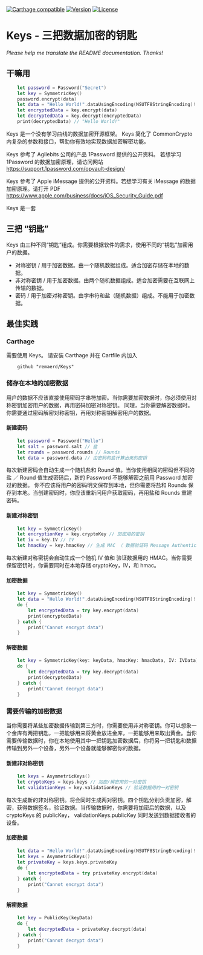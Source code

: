 [![Carthage compatible](https://img.shields.io/badge/Carthage-compatible-4BC51D.svg?style=flat)](https://github.com/remaerd/Keys)
[![Version](https://img.shields.io/github/release/soffes/Crypto.svg)](https://github.com/remaerd/Keys/releases)
[![License](https://img.shields.io/github/license/mashape/apistatus.svg)](https://github.com/remaerd/Keys/blob/master/LICENSE)


# Keys - 三把数据加密的钥匙
*Please help me translate the README documentation. Thanks!*


## 干嘛用

```swift
	let password = Password("Secret")
	let key = SymmetricKey()
	password.encrypt(data)
	let data = "Hello World!".dataUsingEncoding(NSUTF8StringEncoding)!
	let encryptedData = key.encrypt(data)
	let decryptedData = key.decrypt(encryptedData)
	print(decryptedData) // "Hello World!"
```

Keys 是一个没有学习曲线的数据加密开源框架。 Keys 简化了 CommonCrypto 内复杂的参数和接口，帮助你有效地实现数据加密解密功能。

Keys 参考了 Agilebits 公司的产品 1Password 提供的公开资料。 若想学习 1Password 的数据加密原理，请访问网站 https://support.1password.com/opvault-design/

Keys 参考了 Apple iMessage 提供的公开资料。若想学习有关 iMessage 的数据加密原理。请打开 PDF https://www.apple.com/business/docs/iOS_Security_Guide.pdf

Keys 是一套

## 三把 “钥匙”

Keys 由三种不同“钥匙”组成。你需要根据软件的需求，使用不同的“钥匙”加密用户的数据。
- 对称密钥 / 用于加密数据。由一个随机数据组成。适合加密存储在本地的数据。
- 非对称密钥 / 用于加密数据。由两个随机数据组成。适合加密需要在互联网上传输的数据。
- 密码 / 用于加密对称密钥。由字串符和盐（随机数据）组成。不能用于加密数据。


## 最佳实践

### Carthage

需要使用 Keys。 请安装 Carthage 并在 Cartfile 内加入

```
	github "remaerd/Keys"
```

### 储存在本地的加密数据

用户的数据不应该直接使用密码字串符加密。当你需要加密数据时，你必须使用对称密钥加密用户的数据，再用密码加密对称密钥。 同理，当你需要解密数据时。你需要通过密码解密对称密钥，再用对称密钥解密用户的数据。

#### 新建密码

```swift
	let password = Password("Hello")
	let salt = password.salt // 盐
	let rounds = password.rounds // Rounds
	let data = password.data // 由密码和盐计算出来的密钥
```

每次新建密码会自动生成一个随机盐和 Round 值。当你使用相同的密码但不同的盐 ／ Round 值生成密码后，新的 Password 不能够解密之前用 Password 加密过的数据。
你不应该将用户的密码明文保存到本地，但你需要将盐和 Rounds 保存到本地。当创建密码时，你应该重新问用户获取密码，再用盐和 Rounds 重建密码。

#### 新建对称密钥

```swift
	let key = SymmetricKey()
	let encryptionKey = key.cryptoKey // 加密用的密钥
	let iv = key.IV // IV
	let hmacKey = key.hmacKey // 生成 MAC （ 数据验证码 Message Authentication Code） 用的密钥
```

每次新建对称密钥会自动生成一个随机 IV 值和 验证数据用的 HMAC。当你需要保留密钥时，你需要同时在本地存储 cryptoKey，IV，和 hmac。

#### 加密数据

```swift
	let key = SymmetricKey()
	let data = "Hello World!".dataUsingEncoding(NSUTF8StringEncoding)!
	do {
		let encryptedData = try key.encrypt(data)
		print(encryptedData)
	} catch {
		print("Cannot encrypt data")
	}
```

#### 解密数据

```swift
	let key = SymmetricKey(key: keyData, hmacKey: hmacData, IV: IVData)
	do {
		let decryptedData = try key.decrypt(data)
		print(decryptedData)
	} catch {
		print("Cannot decrypt data")
	}
```

### 需要传输的加密数据

当你需要将某些加密数据传输到第三方时，你需要使用非对称密钥。你可以想象一个金库有两把钥匙，一把能够用来将黄金放进金库，一把能够用来取出黄金。当你需要传输数据时，你在本地使用其中一把钥匙加密数据后，你将另一把钥匙和数据传输到另外一个设备，另外一个设备就能够解密你的数据。

#### 新建非对称密钥

```swift
	let keys = AsymmetricKeys()
	let cryptoKeys = keys.keys // 加密/解密用的一对密钥
	let validationKeys = key.validationKeys // 验证数据用的一对密钥
```

每次生成新的非对称密钥。将会同时生成两对密钥。四个钥匙分别负责加密，解密，获得数据签名，验证数据。当传输数据时，你需要将加密后的数据，以及 cryptoKeys 的 publicKey， validationKeys.publicKey 同时发送到数据接收者的设备。

#### 加密数据

```swift
	let data = "Hello World!".dataUsingEncoding(NSUTF8StringEncoding)!
	let keys = AsymmetricKeys()
	let privateKey = keys.keys.privateKey
	do {
		let encryptedData = try privateKey.encrypt(data)
	} catch {
		print("Cannot encrypt data")
	}
```

#### 解密数据

```swift
	let key = PublicKey(keyData)
	do {
		let decryptedData = privateKey.decrypt(data)
	} catch {
		print("Cannot decrypt data")
	}
```

